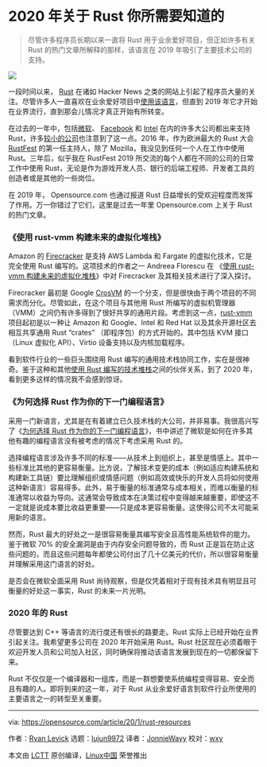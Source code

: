 [#]: collector: (lujun9972)
[#]: translator: (JonnieWayy)
[#]: reviewer: ( )
[#]: publisher: ( )
[#]: url: ( )
[#]: subject: (What you need to know about Rust in 2020)
[#]: via: (https://opensource.com/article/20/1/rust-resources)
[#]: author: (Ryan Levick https://opensource.com/users/ryanlevick)

2020 年关于 Rust 你所需要知道的
======

> 尽管许多程序员长期以来一直将 Rust 用于业余爱好项目，但正如许多有关 Rust 的热门文章所解释的那样，该语言在 2019 年吸引了主要技术公司的支持。  

![](https://img.linux.net.cn/data/attachment/album/202007/31/001101fkh88966ktvvee99.jpg)

一段时间以来， [Rust][2] 在诸如 Hacker News 之类的网站上引起了程序员大量的关注。尽管许多人一直喜欢在业余爱好项目中[使用该语言][3]，但直到 2019 年它才开始在业界流行，直到那会儿情况才真正开始有所转变。

在过去的一年中，包括[微软][4]、 [Facebook][5] 和 [Intel][6] 在内的许多大公司都出来支持 Rust，许多[较小的公司][7]也注意到了这一点。2016 年，作为欧洲最大的 Rust 大会 [RustFest][8] 的第一任主持人，除了 Mozilla，我没见到任何一个人在工作中使用 Rust。三年后，似乎我在 RustFest 2019 所交流的每个人都在不同的公司的日常工作中使用 Rust，无论是作为游戏开发人员、银行的后端工程师、开发者工具的创造者或是其他的一些岗位。  

在 2019 年， Opensource.com 也通过报道 Rust 日益增长的受欢迎程度而发挥了作用。万一你错过了它们，这里是过去一年里 Opensource.com 上关于 Rust 的热门文章。  

### 《使用 rust-vmm 构建未来的虚拟化堆栈》

Amazon 的 [Firecracker][9] 是支持 AWS Lambda 和 Fargate 的虚拟化技术，它是完全使用 Rust 编写的。这项技术的作者之一 Andreea Florescu 在 《[使用 rust-vmm 构建未来的虚拟化堆栈][10]》中对 Firecracker 及其相关技术进行了深入探讨。

Firecracker 最初是 Google [CrosVM][11] 的一个分支，但是很快由于两个项目的不同需求而分化。尽管如此，在这个项目与其他用 Rust 所编写的虚拟机管理器（VMM）之间仍有许多得到了很好共享的通用片段。考虑到这一点，[rust-vmm][12] 项目起初是以一种让 Amazon 和 Google、Intel 和 Red Hat 以及其余开源社区去相互共享通用 Rust “crates” （即程序包）的方式开始的。其中包括 KVM 接口（Linux 虚拟化 API）、Virtio 设备支持以及内核加载程序。  

看到软件行业的一些巨头围绕用 Rust 编写的通用技术栈协同工作，实在是很神奇。鉴于这种和其他[使用 Rust 编写的技术堆栈][13]之间的伙伴关系，到了 2020 年，看到更多这样的情况我不会感到惊讶。

### 《为何选择 Rust 作为你的下一门编程语言》

采用一门新语言，尤其是在有着建立已久技术栈的大公司，并非易事。我很高兴写了《[为何选择 Rust 作为你的下一门编程语言][14]》，书中讲述了微软是如何在许多其他有趣的编程语言没有被考虑的情况下考虑采用 Rust 的。  

选择编程语言涉及许多不同的标准——从技术上到组织上，甚至是情感上。其中一些标准比其他的更容易衡量。比方说，了解技术变更的成本（例如适应构建系统和构建新工具链）要比理解组织或情感问题（例如高效或快乐的开发人员将如何使用这种新语言）容易得多。此外，易于衡量的标准通常与成本相关，而难以衡量的标准通常以收益为导向。这通常会导致成本在决策过程中变得越来越重要，即使这不一定就是说成本要比收益更重要——只是成本更容易衡量。这使得公司不太可能采用新的语言。  

然而，Rust 最大的好处之一是很容易衡量其编写安全且高性能系统软件的能力。鉴于微软 70% 的安全漏洞是由于内存安全问题导致的，而 Rust 正是旨在防止这些问题的，而且这些问题每年都使公司付出了几十亿美元的代价，所以很容易衡量并理解采用这门语言的好处。  

是否会在微软全面采用 Rust 尚待观察，但是仅凭着相对于现有技术具有明显且可衡量的好处这一事实，Rust 的未来一片光明。

### 2020 年的 Rust

尽管要达到 C++ 等语言的流行度还有很长的路要走。Rust 实际上已经开始在业界引起关注。我希望更多公司在 2020 年开始采用 Rust。Rust 社区现在必须着眼于欢迎开发人员和公司加入社区，同时确保将推动该语言发展到现在的一切都保留下来。

Rust 不仅仅是一个编译器和一组库，而是一群想要使系统编程变得容易、安全而且有趣的人。即将到来的这一年，对于 Rust 从业余爱好语言到软件行业所使用的主要语言之一的转型至关重要。

--------------------------------------------------------------------------------

via: https://opensource.com/article/20/1/rust-resources

作者：[Ryan Levick][a]
选题：[lujun9972][b]
译者：[JonnieWayy](https://github.com/JonnieWayy)
校对：[wxy](https://github.com/wxy)

本文由 [LCTT](https://github.com/LCTT/TranslateProject) 原创编译，[Linux中国](https://linux.cn/) 荣誉推出

[a]: https://opensource.com/users/ryanlevick
[b]: https://github.com/lujun9972
[1]: https://opensource.com/sites/default/files/styles/image-full-size/public/lead-images/laptop_screen_desk_work_chat_text.png?itok=UXqIDRDD (Person using a laptop)
[2]: http://rust-lang.org/
[3]: https://insights.stackoverflow.com/survey/2019#technology-_-most-loved-dreaded-and-wanted-languages
[4]: https://youtu.be/o01QmYVluSw
[5]: https://youtu.be/kylqq8pEgRs
[6]: https://youtu.be/l9hM0h6IQDo
[7]: https://oxide.computer/blog/introducing-the-oxide-computer-company/
[8]: https://rustfest.eu
[9]: https://firecracker-microvm.github.io/
[10]: https://opensource.com/article/19/3/rust-virtual-machine
[11]: https://chromium.googlesource.com/chromiumos/platform/crosvm/
[12]: https://github.com/rust-vmm
[13]: https://bytecodealliance.org/
[14]: https://opensource.com/article/19/10/choose-rust-programming-language
